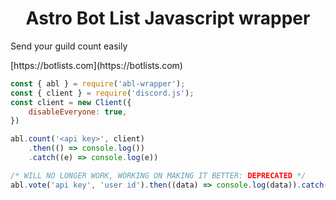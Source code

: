 <h1 align="center">Astro Bot List Javascript wrapper</h1>

<p>Send your guild count easily</p>
[https://botlists.com](https://botlists.com)

```js
const { abl } = require('abl-wrapper');
const { client } = require('discord.js');
const client = new Client({
    disableEveryone: true,
})

abl.count('<api key>', client)
    .then(() => console.log())
    .catch((e) => console.log(e))
```

```js
/* WILL NO LONGER WORK, WORKING ON MAKING IT BETTER: DEPRECATED */
abl.vote('api key', 'user id').then((data) => console.log(data)).catch((e) => console.log(e))
```